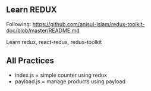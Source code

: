 ## Learn REDUX 
Following: https://github.com/anisul-Islam/redux-toolkit-doc/blob/master/README.md

Learn redux, react-redux, redux-toolkit

## All Practices 

* index.js = simple counter using redux
* payload.js = manage products using payload